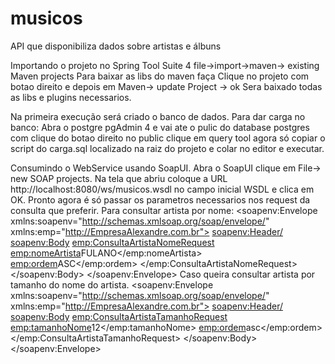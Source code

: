 # musicos
API que disponibiliza dados sobre artistas e álbuns


Importando o projeto no Spring Tool Suite 4
file->import->maven-> existing Maven projects
Para baixar as libs do maven faça
Clique no projeto com botao direito e depois em
Maven-> update Project -> ok
Sera baixado todas as libs e plugins necessarios.

Na primeira execução será criado o banco de dados.
Para dar carga no banco:
Abra o postgre pgAdmin 4 e vai ate o pulic do database postgres
com clique do botao direito no public clique em query tool
agora só copiar o script do carga.sql localizado na raiz do projeto e colar no editor e executar.

Consumindo o WebService usando SoapUI.
Abra o SoapUI clique em File-> new SOAP projects. Na tela que abriu coloque a URL 
http://localhost:8080/ws/musicos.wsdl no campo inicial WSDL e clica em OK.
Pronto agora é só passar os parametros necessarios nos request da consulta que preferir.
Para consultar artista por nome:
<soapenv:Envelope xmlns:soapenv="http://schemas.xmlsoap.org/soap/envelope/" xmlns:emp="http://EmpresaAlexandre.com.br">
   <soapenv:Header/>
   <soapenv:Body>
      <emp:ConsultaArtistaNomeRequest>
         <emp:nomeArtista>FULANO</emp:nomeArtista>
         <emp:ordem>ASC</emp:ordem>
      </emp:ConsultaArtistaNomeRequest>
   </soapenv:Body>
</soapenv:Envelope>
Caso queira consultar artista por tamanho do nome do artista.
<soapenv:Envelope xmlns:soapenv="http://schemas.xmlsoap.org/soap/envelope/" xmlns:emp="http://EmpresaAlexandre.com.br">
   <soapenv:Header/>
   <soapenv:Body>
      <emp:ConsultaArtistaTamanhoRequest>
         <emp:tamanhoNome>12</emp:tamanhoNome>
         <emp:ordem>asc</emp:ordem>
      </emp:ConsultaArtistaTamanhoRequest>
   </soapenv:Body>
</soapenv:Envelope>